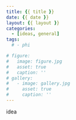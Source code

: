 ```yaml
---
title: {{ title }}
date: {{ date }}
layout: {{ layout }}
categories:
  - [ideas, general]
tags:
  # - phi

# figure:
#   image: figure.jpg
#   asset: true
#   caption: ''
# gallery:
#   - image: gallery.jpg
#     asset: true
#     caption: ''
---
```


idea

<!-- more -->
